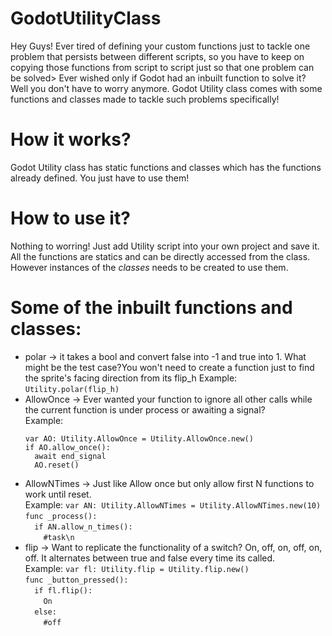 # GodotUtilityClass
Hey Guys! Ever tired of defining your custom functions just to tackle one problem that persists between different scripts, so you have to keep on copying those functions from script to script just so that one problem can be solved> Ever wished only if Godot had an inbuilt function to solve it? Well you don't have to worry anymore. Godot Utility class comes with some functions and classes made to tackle such problems specifically!   

# How it works?
Godot Utility class has static functions and classes which has the functions already defined. You just have to use them!

# How to use it?
Nothing to worring! Just add Utility script into your own project and save it. All the functions are statics and can be directly accessed from the class. However instances of the *classes* needs to be created to use them.

# Some of the inbuilt functions and classes:
* polar -> it takes a bool and convert false into -1 and true into 1. What might be the test case?You won't need to create a function just to find the sprite's facing direction from its flip_h
  Example: `Utility.polar(flip_h)`
* AllowOnce -> Ever wanted your function to ignore all other calls while the current function is under process or awaiting a signal?  
  Example:
  ```
  var AO: Utility.AllowOnce = Utility.AllowOnce.new()
  if AO.allow_once():
    await end_signal
    AO.reset()
  ```
* AllowNTimes -> Just like Allow once but only allow first N functions to work until reset.  
  Example: `var AN: Utility.AllowNTimes = Utility.AllowNTimes.new(10)`    
           `func _process():`  
           `  if AN.allow_n_times():`  
           `    #task\n`  
* flip -> Want to replicate the functionality of a switch? On, off, on, off, on, off. It alternates between true and false every time its called.  
Example: `var fl: Utility.flip = Utility.flip.new()`  
          `func _button_pressed():`  
          `  if fl.flip():`  
          `    On`  
          `  else:`  
          `    #off`
